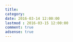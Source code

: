 ```yaml
---
title:
category:
date: 2016-03-14 12:00:00 
lastmod : 2016-03-15 12:00:00
comment: true
adsense: true
---
```


